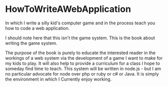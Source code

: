 HowToWriteAWebApplication
=========================

In which I write a silly kid's computer game and in the process teach you how to code a web application.

I should note here that this isn't the game system.  This is the book about writing the game system.

The purpose of the book is purely to educate the interested reader in the workings of a web system via the
development of a game I want to make for my kids to play. It will also help to provide a curriculum for a class
I hope to someday find time to teach.  This system will be written in node.js - but I am no particular advocate
for node over php or ruby or c# or Java.  It is simply the environment in which I Currently enjoy working.
